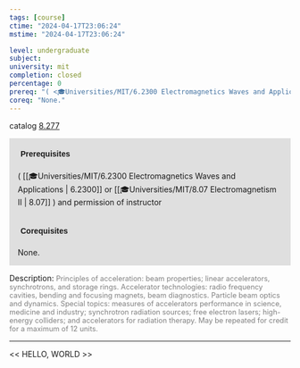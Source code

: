 ```yaml
---
tags: [course]
ctime: "2024-04-17T23:06:24"
mstime: "2024-04-17T23:06:24"

level: undergraduate
subject: 
university: mit
completion: closed
percentage: 0
prereq: "( <🎓Universities/MIT/6.2300 Electromagnetics Waves and Applications> or <🎓Universities/MIT/8.07 Electromagnetism II> ) and permission of instructor"
coreq: "None."
---
```


catalog [8.277](http://student.mit.edu/catalog/m8a.html#8.277)

<span style="display: block; padding: 15px; background-color: rgb(100, 100, 100, 0.2);"><font id="m_prereq3713_0" style="display: block; font-family: Arial, sans-serif; font-weight: bold; padding: 5px">Prerequisites</font><br><span id="prereq3713_0">( [[🎓Universities/MIT/6.2300 Electromagnetics Waves and Applications | 6.2300]] or [[🎓Universities/MIT/8.07 Electromagnetism II | 8.07]] ) and permission of instructor</span></span>
<span style="display: block; padding: 15px; background-color: rgb(100, 100, 100, 0.2);"><font id="m_coreq3713_0" style="display: block; font-family: Arial, sans-serif; font-weight: bold; padding: 5px">Corequisites</font><br><span id="coreq3713_0">None.</span></span>

<font style="">Description:</font>
<font style="color: grey; font-size: 0.8rem;">Principles of acceleration: beam properties; linear accelerators, synchrotrons, and storage rings. Accelerator technologies: radio frequency cavities, bending and focusing magnets, beam diagnostics. Particle beam optics and dynamics. Special topics: measures of accelerators performance in science, medicine and industry; synchrotron radiation sources; free electron lasers; high-energy colliders; and accelerators for radiation therapy. May be repeated for credit for a maximum of 12 units.</font>



---

<< HELLO, WORLD >>
